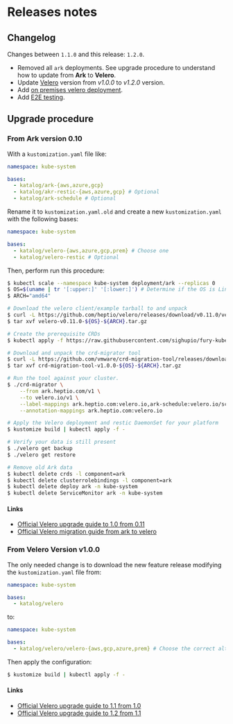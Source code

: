 # Releases notes

## Changelog

Changes between `1.1.0` and this release: `1.2.0`.

- Removed all `ark` deployments. See upgrade procedure to understand how to update from **Ark** to **Velero**.
- Update [Velero](../../katalog/velero) version from *v1.0.0* to *v1.2.0* version.
- Add [on premises velero deployment](../../katalog/velero/velero-prem).
- Add [E2E testing](../../.drone.yml).


## Upgrade procedure

### From Ark version 0.10

With a `kustomization.yaml` file like:

```yaml
namespace: kube-system

bases:
  - katalog/ark-{aws,azure,gcp}
  - katalog/akr-restic-{aws,azure,gcp} # Optional
  - katalog/ark-schedule # Optional
```

Rename it to `kustomization.yaml.old` and create a new `kustomization.yaml` with the following bases:

```yaml
namespace: kube-system

bases:
  - katalog/velero-{aws,azure,gcp,prem} # Choose one
  - katalog/velero-restic # Optional
```

Then, perform run this procedure:

```bash
$ kubectl scale --namespace kube-system deployment/ark --replicas 0
$ OS=$(uname | tr '[:upper:]' '[:lower:]') # Determine if the OS is Linux or macOS
$ ARCH="amd64"

# Download the velero client/example tarball to and unpack
$ curl -L https://github.com/heptio/velero/releases/download/v0.11.0/velero-v0.11.0-${OS}-${ARCH}.tar.gz --output velero-v0.11.0-${OS}-${ARCH}.tar.gz
$ tar xvf velero-v0.11.0-${OS}-${ARCH}.tar.gz

# Create the prerequisite CRDs
$ kubectl apply -f https://raw.githubusercontent.com/sighupio/fury-kubernetes-dr/v1.2.0/katalog/velero/base/crds.yaml

# Download and unpack the crd-migrator tool
$ curl -L https://github.com/vmware/crd-migration-tool/releases/download/v1.0.0/crd-migration-tool-v1.0.0-${OS}-${ARCH}.tar.gz --output crd-migration-tool-v1.0.0-${OS}-${ARCH}.tar.gz
$ tar xvf crd-migration-tool-v1.0.0-${OS}-${ARCH}.tar.gz

# Run the tool against your cluster.
$ ./crd-migrator \
    --from ark.heptio.com/v1 \
    --to velero.io/v1 \
    --label-mappings ark.heptio.com:velero.io,ark-schedule:velero.io/schedule-name \
    --annotation-mappings ark.heptio.com:velero.io

# Apply the Velero deployment and restic DaemonSet for your platform
$ kustomize build | kubectl apply -f -

# Verify your data is still present
$ ./velero get backup
$ ./velero get restore

# Remove old Ark data
$ kubectl delete crds -l component=ark
$ kubectl delete clusterrolebindings -l component=ark
$ kubectl delete deploy ark -n kube-system
$ kubectl delete ServiceMonitor ark -n kube-system
```


#### Links

- [Official Velero upgrade guide to 1.0 from 0.11](https://velero.io/docs/v1.0.0/upgrade-to-1.0/)
- [Official Velero migration guide from ark to velero](https://velero.io/docs/v0.11.0/migrating-to-velero/)


### From Velero Version v1.0.0

The only needed change is to download the new feature release modifying the `kustomization.yaml` file from:

```yaml
namespace: kube-system

bases:
  - katalog/velero
```

to:

```yaml
namespace: kube-system

bases:
  - katalog/velero/velero-{aws,gcp,azure,prem} # Choose the correct alternative
```

Then apply the configuration:

```bash
$ kustomize build | kubectl apply -f -
```


#### Links

- [Official Velero upgrade guide to 1.1 from 1.0](https://velero.io/docs/v1.1.0/upgrade-to-1.1/)
- [Official Velero upgrade guide to 1.2 from 1.1](https://velero.io/docs/v1.2.0/upgrade-to-1.2/)
